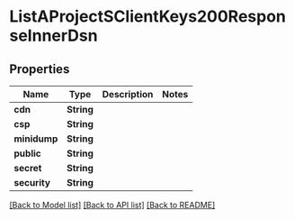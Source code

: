 # ListAProjectSClientKeys200ResponseInnerDsn

## Properties

Name | Type | Description | Notes
------------ | ------------- | ------------- | -------------
**cdn** | **String** |  | 
**csp** | **String** |  | 
**minidump** | **String** |  | 
**public** | **String** |  | 
**secret** | **String** |  | 
**security** | **String** |  | 

[[Back to Model list]](../README.md#documentation-for-models) [[Back to API list]](../README.md#documentation-for-api-endpoints) [[Back to README]](../README.md)


